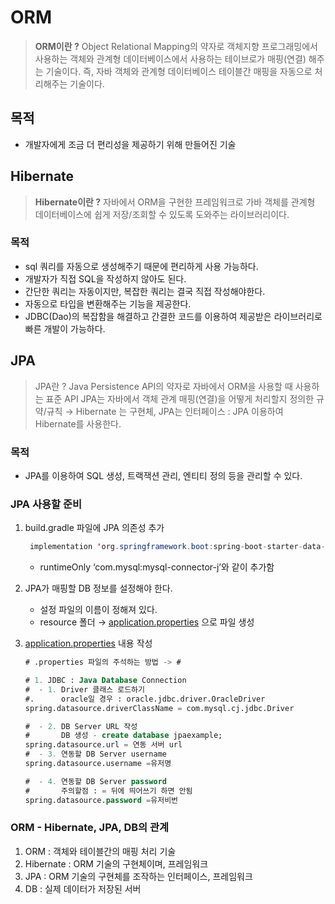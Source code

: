 # ORM

> **ORM이란 ?** 
Object Relational Mapping의 약자로 객체지향 프로그래밍에서 사용하는 객체와 관계형 데이터베이스에서 사용하는 테이브로가 매핑(연결) 해주는 기술이다.
즉, 자바 객체와 관계형 데이터베이스 테이블간 매핑을 자동으로 처리해주는 기술이다.
> 

## 목적

- 개발자에게 조금 더 편리성을 제공하기 위해 만들어진 기술

## Hibernate

> **Hibernate이란 ?**
자바에서 ORM을 구현한 프레임워크로 가바 객체를 관계형 데이터베이스에 쉽게 저장/조회할 수 있도록 도와주는 라이브러리이다.
> 

### 목적

- sql 쿼리를 자동으로 생성해주기 때문에 편리하게 사용 가능하다.
- 개발자가 직접 SQL을 작성하지 않아도 된다.
- 간단한 쿼리는 자동이지만, 복잡한 쿼리는 결국 직접 작성해야한다.
- 자동으로 타입을 변환해주는 기능을 제공한다.
- JDBC(Dao)의 복잡함을 해결하고 간결한 코드를 이용하여 제공받은 라이브러리로 빠른 개발이 가능하다.

## JPA

> JPA란 ? 
Java Persistence API의 약자로 자바에서 ORM을 사용할 때 사용하는 표준 API
JPA는 자바에서 객체 관계 매핑(연결)을 어떻게 처리할지 정의한 규약/규칙
→ Hibernate 는 구현체, JPA는 인터페이스 : JPA 이용하여 Hibernate를 사용한다.
> 

### 목적

- JPA를 이용하여 SQL 생성, 트랙잭션 관리, 엔티티 정의 등을 관리할 수 있다.

### JPA 사용할 준비

1. build.gradle 파일에 JPA 의존성 추가
    
    ```java
     implementation 'org.springframework.boot:spring-boot-starter-data-jpa'
    ```
    
    - runtimeOnly ‘com.mysql:mysql-connector-j’와 같이 추가함
2. JPA가 매핑할 DB 정보를 설정해야 한다.
    - 설정 파일의 이름이 정해져 있다.
    - resource 폴더 → [application.properties](http://application.properties) 으로 파일 생성
3. [application.properties](http://application.properties) 내용 작성
    
    ```sql
    # .properties 파일의 주석하는 방법 -> #
    
    # 1. JDBC : Java Database Connection
    #  - 1. Driver 클래스 로드하기
    #.      oracle일 경우 : oracle.jdbc.driver.OracleDriver
    spring.datasource.driverClassName = com.mysql.cj.jdbc.Driver
    
    #  - 2. DB Server URL 작성
    #       DB 생성 - create database jpaexample;
    spring.datasource.url = 연동 서버 url
    #  - 3. 연동할 DB Server username
    spring.datasource.username =유저명
    
    #  - 4. 연동할 DB Server password
    #       주의할점 : = 뒤에 띄어쓰기 하면 안됨
    spring.datasource.password =유저비번
    ```
    

### ORM - Hibernate, JPA, DB의 관계

1. ORM : 객체와 테이블간의 매핑 처리 기술
2. Hibernate : ORM 기술의 구현체이며, 프레임워크
3. JPA : ORM 기술의 구현체를 조작하는 인터페이스, 프레임워크
4. DB : 실제 데이터가 저장된 서버